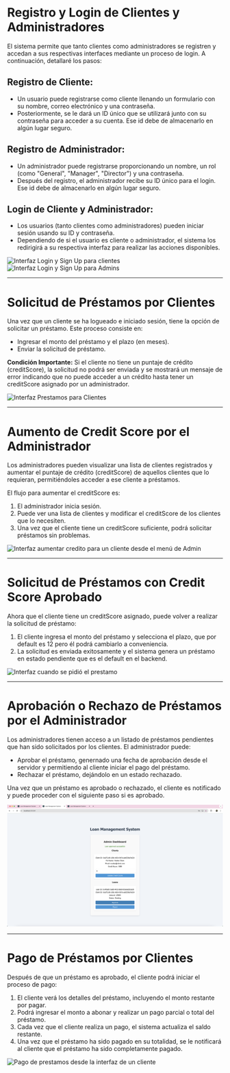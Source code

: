 # Registro y Login de Clientes y Administradores

El sistema permite que tanto clientes como administradores se registren y accedan a sus respectivas interfaces mediante un proceso de login. A continuación, detallaré los pasos:

## Registro de Cliente:

- Un usuario puede registrarse como cliente llenando un formulario con su nombre, correo electrónico y una contraseña.
- Posteriormente, se le dará un ID único que se utilizará junto con su contraseña para acceder a su cuenta. Ese id debe de almacenarlo en algún lugar seguro.

## Registro de Administrador:

- Un administrador puede registrarse proporcionando un nombre, un rol (como "General", "Manager", "Director") y una contraseña.
- Después del registro, el administrador recibe su ID único para el login. Ese id debe de almacenarlo en algún lugar seguro.

## Login de Cliente y Administrador:

- Los usuarios (tanto clientes como administradores) pueden iniciar sesión usando su ID y contraseña.
- Dependiendo de si el usuario es cliente o administrador, el sistema los redirigirá a su respectiva interfaz para realizar las acciones disponibles.

![Interfaz Login y Sign Up para clientes](../admin-loans-client/assets/loginclientes.png)
![Interfaz Login y Sign Up para Admins](../admin-loans-client/assets/loginAdmins.png)

---

# Solicitud de Préstamos por Clientes

Una vez que un cliente se ha logueado e iniciado sesión, tiene la opción de solicitar un préstamo. Este proceso consiste en:

- Ingresar el monto del préstamo y el plazo (en meses).
- Enviar la solicitud de préstamo.

**Condición Importante:** Si el cliente no tiene un puntaje de crédito (creditScore), la solicitud no podrá ser enviada y se mostrará un mensaje de error indicando que no puede acceder a un crédito hasta tener un creditScore asignado por un administrador.

![Interfaz Prestamos para Clientes](../admin-loans-client/assets/prestamosclientes.png)

---

# Aumento de Credit Score por el Administrador

Los administradores pueden visualizar una lista de clientes registrados y aumentar el puntaje de crédito (creditScore) de aquellos clientes que lo requieran, permitiéndoles acceder a ese cliente a préstamos.

El flujo para aumentar el creditScore es:

1. El administrador inicia sesión.
2. Puede ver una lista de clientes y modificar el creditScore de los clientes que lo necesiten.
3. Una vez que el cliente tiene un creditScore suficiente, podrá solicitar préstamos sin problemas.

![Interfaz aumentar credito para un cliente desde el menú de Admin](../admin-loans-client/assets/aumentocredito.png)

---

# Solicitud de Préstamos con Credit Score Aprobado

Ahora que el cliente tiene un creditScore asignado, puede volver a realizar la solicitud de préstamo:

1. El cliente ingresa el monto del préstamo y selecciona el plazo, que por default es 12 pero él podrá cambiarlo a conveniencia.
2. La solicitud es enviada exitosamente y el sistema genera un préstamo en estado pendiente que es el default en el backend.

![Interfaz cuando se pidió el prestamo](../admin-loans-client/assets/prestamoenviado.png)

---

# Aprobación o Rechazo de Préstamos por el Administrador

Los administradores tienen acceso a un listado de préstamos pendientes que han sido solicitados por los clientes. El administrador puede:

- Aprobar el préstamo, genernado una fecha de aprobación desde el servidor y permitiendo al cliente iniciar el pago del préstamo.
- Rechazar el préstamo, dejándolo en un estado rechazado.

Una vez que un préstamo es aprobado o rechazado, el cliente es notificado y puede proceder con el siguiente paso si es aprobado.

![Aprobación de prestamo de un cliente desde el menú de admin](https://github.com/stevan1008/adminLoansClient/blob/master/assets/aprobarprestamo.png)

---

# Pago de Préstamos por Clientes

Después de que un préstamo es aprobado, el cliente podrá iniciar el proceso de pago:

1. El cliente verá los detalles del préstamo, incluyendo el monto restante por pagar.
2. Podrá ingresar el monto a abonar y realizar un pago parcial o total del préstamo.
3. Cada vez que el cliente realiza un pago, el sistema actualiza el saldo restante.
4. Una vez que el préstamo ha sido pagado en su totalidad, se le notificará al cliente que el préstamo ha sido completamente pagado.

![Pago de prestamos desde la interfaz de un cliente](../admin-loans-client/assets/oagodeprestamo.png)